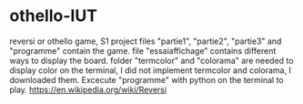 # othello-IUT
reversi or othello game, S1 project
files "partie1", "partie2", "partie3" and "programme" contain the game.
file "essaiaffichage" contains different ways to display the board.
folder "termcolor" and "colorama" are needed to display color on the terminal, I did not implement termcolor and colorama, I downloaded them.
Excecute "programme" with python on the terminal to play.
https://en.wikipedia.org/wiki/Reversi
